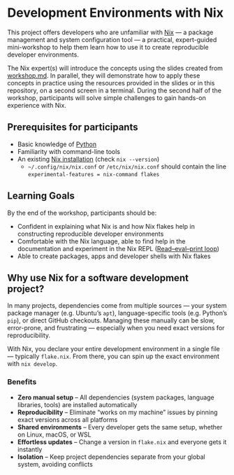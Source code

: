 <!-- markdownlint-disable MD013 -->

# Development Environments with Nix

This project offers developers who are unfamiliar with [Nix](https://nixos.org/) — a package management and system configuration tool — a practical, expert-guided mini-workshop to help them learn how to use it to create reproducible developer environments.

The Nix expert(s) will introduce the concepts using the slides created from [workshop.md](workshop.md).
In parallel, they will demonstrate how to apply these concepts in practice using the resources provided in the slides or in this repository, on a second screen in a terminal.
During the second half of the workshop, participants will solve simple challenges to gain hands-on experience with Nix.

## Prerequisites for participants

- Basic knowledge of [Python](https://www.python.org/)
- Familiarity with command-line tools
- An existing [Nix installation](https://nixos.org/download/) (check `nix --version`)
  - `~/.config/nix/nix.conf` or `/etc/nix/nix.conf` should contain the line `experimental-features = nix-command flakes`

## Learning Goals

By the end of the workshop, participants should be:

- Confident in explaining what Nix is and how Nix flakes help in constructing reproducible developer environments
- Comfortable with the Nix language, able to find help in the documentation and experiment in the Nix REPL ([Read–eval–print loop](https://en.wikipedia.org/wiki/Read%E2%80%93eval%E2%80%93print_loop))
- Able to create packages, apps and developer shells with Nix flakes

## Why use Nix for a software development project?

In many projects, dependencies come from multiple sources — your system package manager (e.g. Ubuntu’s `apt`), language-specific tools (e.g. Python’s `pip`), or direct GitHub checkouts.
Managing these manually can be slow, error-prone, and frustrating — especially when you need exact versions for reproducibility.

With Nix, you declare your entire development environment in a single file — typically `flake.nix`.
From there, you can spin up the exact environment with `nix develop`.

### Benefits

- **Zero manual setup** – All dependencies (system packages, language libraries, tools) are installed automatically
- **Reproducibility** – Eliminate “works on my machine” issues by pinning exact versions across all platforms
- **Shared environments** – Every developer gets the same setup, whether on Linux, macOS, or WSL
- **Effortless updates** – Change a version in `flake.nix` and everyone gets it instantly
- **Isolation** – Keep project dependencies separate from your global system, avoiding conflicts
